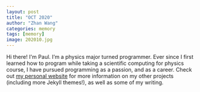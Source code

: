 ```yaml
---
layout: post
title: "OCT 2020"
author: "Zhan Wang"
categories: memory
tags: [memory]
image: 202010.jpg
---
```


Hi there! I'm Paul. I’m a physics major turned programmer. Ever since I first learned how to program while taking a scientific computing for physics course, I have pursued programming as a passion, and as a career. Check out [my personal website](https://www.lenpaul.com/) for more information on my other projects (including more Jekyll themes!), as well as some of my writing.
